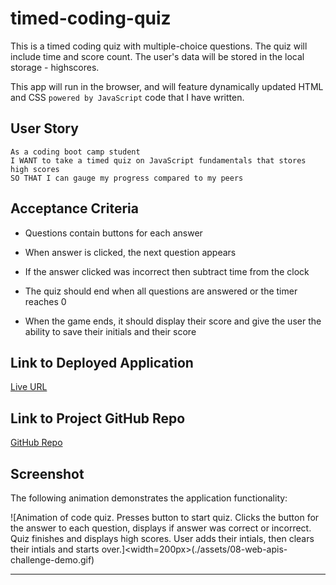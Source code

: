 # timed-coding-quiz
This is a timed coding quiz with multiple-choice questions. The quiz will include time and score count. The user's data will be stored in the local storage - highscores.  

This app will run in the browser, and will feature dynamically updated HTML and CSS `powered by JavaScript` code that I have written.

## User Story

```
As a coding boot camp student
I WANT to take a timed quiz on JavaScript fundamentals that stores high scores
SO THAT I can gauge my progress compared to my peers
```

## Acceptance Criteria

  * Questions contain buttons for each answer
  
  * When answer is clicked, the next question appears
  
  * If the answer clicked was incorrect then subtract time from the clock

  * The quiz should end when all questions are answered or the timer reaches 0

  * When the game ends, it should display their score and give the user the ability to save their initials and their score


## Link to Deployed Application

[Live URL](https://ladycosy.github.io/timed-coding-quiz/)

## Link to Project GitHub Repo

[GitHub Repo](https://github.com/ladycosy/timed-coding-quiz.git)

## Screenshot


The following animation demonstrates the application functionality:

![Animation of code quiz. Presses button to start quiz. Clicks the button for the answer to each question, displays if answer was correct or incorrect. Quiz finishes and displays high scores. User adds their intials, then clears their intials and starts over.]<width=200px>(./assets/08-web-apis-challenge-demo.gif)




---
